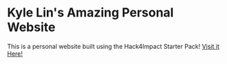 # Kyle Lin's Amazing Personal Website
This is a personal website built using the Hack4Impact Starter Pack!
[Visit it Here!](https://kylelin.github.io)

